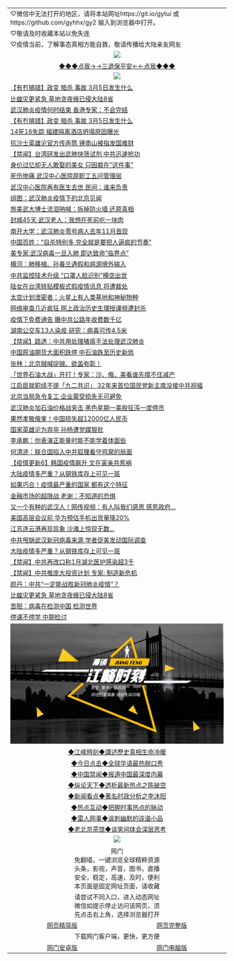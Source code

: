  <table>
<tr>
<td colspan="2" align=left>
♡微信中无法打开的地区，请将本站网址https://git.io/gytui 或 https://github.com/gyhhx/gy2 输入到浏览器中打开。 
 </td>
</tr>
 <tr>
 <td colspan="2" align=left>
♡敬请及时收藏本站以免失连
  <tr>
<td colspan="2" align=left>
♡疫情当前，了解事态真相方能自救，敬请传播给大陆亲友网友
 </td>
</tr>

</td>
 </tr>
  <tr>
    <td colspan="2" align=center><img src="https://github.com/gyhhx/image-upload/blob/master/3t%20(1).jpg"></td>
 </tr>
 <tr><td colspan="2" align="center"><a href="https://xball.casa/oo.aspx?name=ogQuit&key=eqxowaguscvmxdgc&from=gy">◆◆◆点我→→三退保平安←←点我◆◆◆</a></td></tr>
  <tr>
    <td colspan="2" align=center><img src="https://cdn.jsdelivr.net/gh/gyoupiodf/im1/%E7%BD%91%E9%97%A8%E6%96%B0%E9%97%BB1.jpg"></td>
 </tr>
<tr><td colspan="2" align="left"><a href="https://xball.casa/oo.aspx?name=c1141331&key=eqxowaguscvmxdgc&from=gy">【有冇搞错】政变 暗杀 事故 3月5日发生什么</a></td></tr>
<tr><td colspan="2" align="left"><a href="https://xball.casa/oo.aspx?name=c1141211&key=eqxowaguscvmxdgc&from=gy">比蝗灾更紧急 草地贪夜蛾已侵大陆8省</a></td></tr>
<tr><td colspan="2" align="left"><a href="https://xball.casa/oo.aspx?name=c1141336&key=eqxowaguscvmxdgc&from=gy">武汉肺炎疫情何时结束 香港专家：不会完结</a></td></tr>
<tr><td colspan="2" align="left"><a href="https://xball.casa/oo.aspx?name=c1141395&key=eqxowaguscvmxdgc&from=gy">【有冇搞错】政变 暗杀 事故 3月5日发生什么</a></td></tr>
<tr><td colspan="2" align="left"><a href="https://xball.casa/oo.aspx?name=c1141296&key=eqxowaguscvmxdgc&from=gy">14死16失踪 福建隔离酒店坍塌原因曝光</a></td></tr>
<tr><td colspan="2" align="left"><a href="https://xball.casa/oo.aspx?name=c1141309&key=eqxowaguscvmxdgc&from=gy">抗沙士英雄沦官方传声筒 锺南山被指发国难财</a></td></tr>
<tr><td colspan="2" align="left"><a href="https://xball.casa/oo.aspx?name=c1141328&key=eqxowaguscvmxdgc&from=gy">【禁闻】台湾研发出武肺快筛试剂 中共迅速抢功</a></td></tr>
<tr><td colspan="2" align="left"><a href="https://xball.casa/oo.aspx?name=c1141354&key=eqxowaguscvmxdgc&from=gy">身价过亿却无人敢娶的美女 只因栽在“这件事”</a></td></tr>
<tr><td colspan="2" align="left"><a href="https://xball.casa/oo.aspx?name=c1141222&key=eqxowaguscvmxdgc&from=gy">死伤惨痛 武汉中心医院原职工五问管理层</a></td></tr>
<tr><td colspan="2" align="left"><a href="https://xball.casa/oo.aspx?name=c1141297&key=eqxowaguscvmxdgc&from=gy">武汉中心医院再有医生去世 民间：谁来负责</a></td></tr>
<tr><td colspan="2" align="left"><a href="https://xball.casa/oo.aspx?name=c1141333&key=eqxowaguscvmxdgc&from=gy">组图：武汉肺炎疫情下的北京见闻</a></td></tr>
<tr><td colspan="2" align="left"><a href="https://xball.casa/oo.aspx?name=c1141332&key=eqxowaguscvmxdgc&from=gy">旅美武大博士流泪呐喊：拆掉防火墙 还原真相</a></td></tr>
<tr><td colspan="2" align="left"><a href="https://xball.casa/oo.aspx?name=c1141295&key=eqxowaguscvmxdgc&from=gy">封城45天 武汉老人：我想在死前吃一块肉</a></td></tr>
<tr><td colspan="2" align="left"><a href="https://xball.casa/oo.aspx?name=c1141314&key=eqxowaguscvmxdgc&from=gy">南开大学：武汉肺炎零号病人去年11月首现</a></td></tr>
<tr><td colspan="2" align="left"><a href="https://xball.casa/oo.aspx?name=c1141337&key=eqxowaguscvmxdgc&from=gy">中国百姓：“自杀特别多 完全就是要把人逼疯的节奏”</a></td></tr>
<tr><td colspan="2" align="left"><a href="https://xball.casa/oo.aspx?name=c1141223&key=eqxowaguscvmxdgc&from=gy">美专家:武汉病毒一旦入肺 即达致命“临界点”</a></td></tr>
<tr><td colspan="2" align="left"><a href="https://xball.casa/oo.aspx?name=c1141327&key=eqxowaguscvmxdgc&from=gy">横河：肺移植、孙春兰遇假和病源境外输入</a></td></tr>
<tr><td colspan="2" align="left"><a href="https://xball.casa/oo.aspx?name=c1141313&key=eqxowaguscvmxdgc&from=gy">中共监控技术升级 “口罩人脸识别”横空出世</a></td></tr>
<tr><td colspan="2" align="left"><a href="https://xball.casa/oo.aspx?name=c1141200&key=eqxowaguscvmxdgc&from=gy">陆女在台湾转贴模板式假疫情讯息 将遭裁处</a></td></tr>
<tr><td colspan="2" align="left"><a href="https://xball.casa/oo.aspx?name=c1141356&key=eqxowaguscvmxdgc&from=gy">太空计划泄密者：火星上有人类基地和神秘物种</a></td></tr>
<tr><td colspan="2" align="left"><a href="https://xball.casa/oo.aspx?name=c1141212&key=eqxowaguscvmxdgc&from=gy">网络审查几近疯狂 网上政治历史生理授课频遭封杀</a></td></tr>
<tr><td colspan="2" align="left"><a href="https://xball.casa/oo.aspx?name=c1141272&key=eqxowaguscvmxdgc&from=gy">疫情下免费通告 曝中共公路年收费数千亿</a></td></tr>
<tr><td colspan="2" align="left"><a href="https://xball.casa/oo.aspx?name=c1141271&key=eqxowaguscvmxdgc&from=gy">湖南公交车13人染疫 研究：病毒可传4.5米</a></td></tr>
<tr><td colspan="2" align="left"><a href="https://xball.casa/oo.aspx?name=c1141329&key=eqxowaguscvmxdgc&from=gy">【禁闻】路透：中共用处理猪瘟手法处理武汉肺炎</a></td></tr>
<tr><td colspan="2" align="left"><a href="https://xball.casa/oo.aspx?name=c1141334&key=eqxowaguscvmxdgc&from=gy">中国原油期货大面积跌停 中石油跌至历史新低</a></td></tr>
<tr><td colspan="2" align="left"><a href="https://xball.casa/oo.aspx?name=c1141224&key=eqxowaguscvmxdgc&from=gy">张林：北京贼喊捉贼、欲盖弥彰！</a></td></tr>
<tr><td colspan="2" align="left"><a href="https://xball.casa/oo.aspx?name=c1141218&key=eqxowaguscvmxdgc&from=gy">「世界石油大战」开打！专家：沙、俄、美看谁先撑不住减产</a></td></tr>
<tr><td colspan="2" align="left"><a href="https://xball.casa/oo.aspx?name=c1141306&key=eqxowaguscvmxdgc&from=gy">江启臣就职续不提「九二共识」 32年来首位国民党新主席没接中共祝福</a></td></tr>
<tr><td colspan="2" align="left"><a href="https://xball.casa/oo.aspx?name=c1141315&key=eqxowaguscvmxdgc&from=gy">北京当局急令复工 企业蒙受损失无可避免</a></td></tr>
<tr><td colspan="2" align="left"><a href="https://xball.casa/oo.aspx?name=c1141310&key=eqxowaguscvmxdgc&from=gy">武汉肺炎加石油价格战夹击 黑色星期一美股狂泻一度停市</a></td></tr>
<tr><td colspan="2" align="left"><a href="https://xball.casa/oo.aspx?name=c1141251&key=eqxowaguscvmxdgc&from=gy">果然孝敬俄爹！中国损失超12000亿人民币</a></td></tr>
<tr><td colspan="2" align="left"><a href="https://xball.casa/oo.aspx?name=c1141287&key=eqxowaguscvmxdgc&from=gy">国家英雄沦为弃卒 孙杨遭党媒狠批</a></td></tr>
<tr><td colspan="2" align="left"><a href="https://xball.casa/oo.aspx?name=c1141232&key=eqxowaguscvmxdgc&from=gy">李承鹏：你表演正能量时能不能学着体面些</a></td></tr>
<tr><td colspan="2" align="left"><a href="https://xball.casa/oo.aspx?name=c1141275&key=eqxowaguscvmxdgc&from=gy">何清涟：联合国陷入中共狐狸看守鸡窝的局面</a></td></tr>
<tr><td colspan="2" align="left"><a href="https://xball.casa/oo.aspx?name=c1141344&key=eqxowaguscvmxdgc&from=gy">【疫情更新6】韩国疫情飙升 文在寅亲共惹祸</a></td></tr>
<tr><td colspan="2" align="left"><a href="https://xball.casa/oo.aspx?name=c1141231&key=eqxowaguscvmxdgc&from=gy">大陆疫情多严重？从钢铁库存上可见一斑</a></td></tr>
<tr><td colspan="2" align="left"><a href="https://xball.casa/oo.aspx?name=c1141386&key=eqxowaguscvmxdgc&from=gy">如果巧合！疫情最严重的国家 都有这个特征</a></td></tr>
<tr><td colspan="2" align="left"><a href="https://xball.casa/oo.aspx?name=c1141215&key=eqxowaguscvmxdgc&from=gy">金融市场的超限战 老谢：不知道的恐惧</a></td></tr>
<tr><td colspan="2" align="left"><a href="https://xball.casa/oo.aspx?name=c1141382&key=eqxowaguscvmxdgc&from=gy">又一个有种的武汉人！网传视频：有人叫我们感恩 感恩政府…</a></td></tr>
<tr><td colspan="2" align="left"><a href="https://xball.casa/oo.aspx?name=c1141298&key=eqxowaguscvmxdgc&from=gy">美国高层会议前 华为预估手机出货量降20%</a></td></tr>
<tr><td colspan="2" align="left"><a href="https://xball.casa/oo.aspx?name=c1141384&key=eqxowaguscvmxdgc&from=gy">江苏连云港再现异象 沙滩上惊现无数...</a></td></tr>
<tr><td colspan="2" align="left"><a href="https://xball.casa/oo.aspx?name=c1141238&key=eqxowaguscvmxdgc&from=gy">中共甩锅武汉新冠病毒来源 学者促美发动国际调查</a></td></tr>
<tr><td colspan="2" align="left"><a href="https://xball.casa/oo.aspx?name=c1141265&key=eqxowaguscvmxdgc&from=gy">大陆疫情多严重？从钢铁库存上可见一斑</a></td></tr>
<tr><td colspan="2" align="left"><a href="https://xball.casa/oo.aspx?name=c1141330&key=eqxowaguscvmxdgc&from=gy">【禁闻】中共再改口称1月湖北医护感染超3千</a></td></tr>
<tr><td colspan="2" align="left"><a href="https://xball.casa/oo.aspx?name=c1141345&key=eqxowaguscvmxdgc&from=gy">【禁闻】中共推庞大投资计划 专家: 制造新危机</a></td></tr>
<tr><td colspan="2" align="left"><a href="https://xball.casa/oo.aspx?name=c1141274&key=eqxowaguscvmxdgc&from=gy">颜丹：中共“一定能战胜新冠肺炎疫情”？</a></td></tr>
<tr><td colspan="2" align="left"><a href="https://xball.casa/oo.aspx?name=c1141262&key=eqxowaguscvmxdgc&from=gy">比蝗灾更紧急 草地贪夜蛾已侵大陆8省</a></td></tr>
<tr><td colspan="2" align="left"><a href="https://xball.casa/oo.aspx?name=c1141339&key=eqxowaguscvmxdgc&from=gy">苦胆：病毒在检测中国 检测世界</a></td></tr>
<tr><td colspan="2" align="left"><a href="https://xball.casa/oo.aspx?name=c1141357&key=eqxowaguscvmxdgc&from=gy">停课不停学 中期检讨</a></td></tr>
 
 <tr>
   <td colspan="2" align=center><img src="https://github.com/gyoupiodf/im1/blob/master/jf-1.jpg"></td>
  </tr>
   <tr>
   <td colspan="2" align=center> 
<a href="https://xball.casa/oo.aspx?name=c922850&key=eqxowaguscvmxdgc&from=gy&tag=9877">◆江峰時刻◆講述歷史真相生命冷暖</a><br/>
    </td>
  </tr>
   <tr>
   <td colspan="2" align=center> 
<a href="https://xball.casa/oo.aspx?name=c816850&key=eqxowaguscvmxdgc&from=gy&tag=9877">◆今日点击◆全球华语最热脱口秀</a><br/>
    </td>
  </tr>
  <tr>
  <td colspan="2" align=center>
<a href="https://xball.casa/oo.aspx?name=c816860&key=eqxowaguscvmxdgc&from=gy&tag=99733110">◆中国禁闻◆报道中国最深度内幕</a><br/>
   </tr>
  <tr>
     <td colspan="2" align=center>
<a href="https://xball.casa/oo.aspx?name=c816855&key=eqxowaguscvmxdgc&from=gy&tag=997110">◆纵论天下◆透析最新热点之陈破空</a><br/>
   </tr>
   <tr>
      <td colspan="2" align=center>
<a href="https://xball.casa/oo.aspx?name=c838308&key=eqxowaguscvmxdgc&from=gy&tag=9973110">◆新闻看点◆著名时政分析之李沐阳</a><br/>
   </tr>
   <tr>
     <td colspan="2" align=center>
<a href="https://xball.casa/oo.aspx?name=c816852&key=eqxowaguscvmxdgc&from=gy&tag=9733110">◆热点互动◆把握时事热点的脉动</a><br/>
   </tr>
   <tr>
      <td colspan="2" align=center>
<a href="https://xball.casa/oo.aspx?name=c816694&key=eqxowaguscvmxdgc&from=gy&tag=93310">◆雷人网事◆讽刺幽默的诙谐小品</a><br/>
   </tr>
   <tr>
    <td colspan="2" align=center>
<a href="https://xball.casa/oo.aspx?name=c816650&key=eqxowaguscvmxdgc&from=gy&tag=9973110">◆老北京茶馆◆谈笑间体会深层思考</a><br/>
   </tr>
 <tr>
    <td colspan="2" align="center"><img src="https://gitlab.com/ogate2/up/raw/master/_/oGate65.jpg"/></td>
  </tr>
  <tr>
    <td colspan="2" align="center">网门<br/>免翻墙，一键浏览全球精粹资源<br/>头条，影视，声音，图书，直播<br/>安全，稳定，高速，及时，便利<br/>本页面是固定网址页面，请收藏</td>
  <tr>
  <tr>
    <td colspan="2" align="center">请尝试不同入口，进入动态网址<br/>微信如提示停止访问该网页，须<br/>先点击右上角，选择浏览器打开</td>
  <tr>  
  <tr>
    <td align="center"><a href="https://gitcdn.xyz/repo/otiny/up/master/show002.htm">网页精简版</a></td>
    <td align="center"><a href="https://gitcdn.xyz/repo/otiny/up/master/show001.htm">网页完整版</a></td>
  </tr>
  <tr>
    <td colspan="2" align="center">下载网门客户端，更快，更方便</td>
  <tr>
  <tr>
    <td align="center"><a href="https://raw.githubusercontent.com/opipe/up/master/oGatea.apk">网门安卓版</a></td>
    <td align="center"><a href="https://raw.githubusercontent.com/opipe/up/master/oGate.zip">网门电脑版</a></td>
  </tr>
</table>


